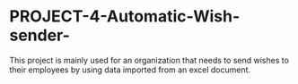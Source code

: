 # PROJECT-4-Automatic-Wish-sender-
This project is mainly used for an organization that needs to send wishes to their employees by using data imported from an excel document.
